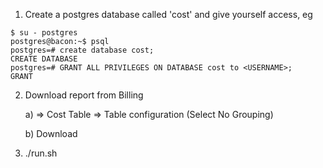 1) Create a postgres database called 'cost' and give yourself access, eg

```
$ su - postgres
postgres@bacon:~$ psql
postgres=# create database cost;
CREATE DATABASE
postgres=# GRANT ALL PRIVILEGES ON DATABASE cost to <USERNAME>;
GRANT
```

2) Download report from Billing
   
   a) => Cost Table => Table configuration (Select No Grouping)

   b) Download

4) ./run.sh
